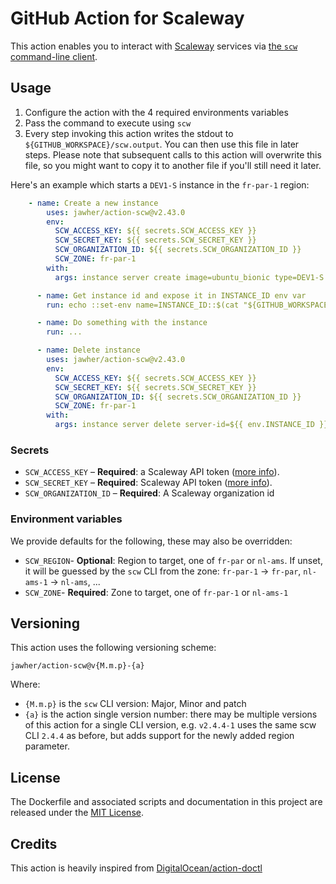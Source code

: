 # GitHub Action for Scaleway

This action enables you to interact with [Scaleway](https://www.scaleway.com/) services via [the `scw` command-line client](https://github.com/scaleway/scaleway-cli/).

## Usage

1. Configure the action with the 4 required environments variables
2. Pass the command to execute using `scw`
3. Every step invoking this action writes the stdout to `${GITHUB_WORKSPACE}/scw.output`. You can then use this file in later steps. Please note that subsequent calls to this action will overwrite this file, so you might want to copy it to another file if you'll still need it later.

Here's an example which starts a `DEV1-S` instance in the `fr-par-1` region:

```yaml
    - name: Create a new instance
        uses: jawher/action-scw@v2.43.0
        env:
          SCW_ACCESS_KEY: ${{ secrets.SCW_ACCESS_KEY }}
          SCW_SECRET_KEY: ${{ secrets.SCW_SECRET_KEY }}
          SCW_ORGANIZATION_ID: ${{ secrets.SCW_ORGANIZATION_ID }}
          SCW_ZONE: fr-par-1
        with:
          args: instance server create image=ubuntu_bionic type=DEV1-S name=workhorse tags.0=temp tags.1=workhorse --wait -o=json

      - name: Get instance id and expose it in INSTANCE_ID env var
        run: echo ::set-env name=INSTANCE_ID::$(cat "${GITHUB_WORKSPACE}/scw.output" | jq -r '.id')

      - name: Do something with the instance
        run: ...

      - name: Delete instance
        uses: jawher/action-scw@v2.43.0
        env:
          SCW_ACCESS_KEY: ${{ secrets.SCW_ACCESS_KEY }}
          SCW_SECRET_KEY: ${{ secrets.SCW_SECRET_KEY }}
          SCW_ORGANIZATION_ID: ${{ secrets.SCW_ORGANIZATION_ID }}
          SCW_ZONE: fr-par-1
        with:
          args: instance server delete server-id=${{ env.INSTANCE_ID }} with-ip=true force-shutdown=true
```

### Secrets

- `SCW_ACCESS_KEY` – **Required**: a Scaleway API token ([more info](https://www.scaleway.com/en/docs/generate-an-api-token/)).
- `SCW_SECRET_KEY` – **Required**: Scaleway API token ([more info](https://www.scaleway.com/en/docs/generate-an-api-token/)).
- `SCW_ORGANIZATION_ID` – **Required**: A Scaleway organization id

### Environment variables

We provide defaults for the following, these may also be overridden:

- `SCW_REGION`- **Optional**: Region to target, one of `fr-par` or `nl-ams`. If unset, it will be guessed by the `scw` CLI from the zone: `fr-par-1` -> `fr-par`, `nl-ams-1` -> `nl-ams`, ...
- `SCW_ZONE`- **Required**: Zone to target, one of `fr-par-1` or `nl-ams-1`

## Versioning

This action uses the following versioning scheme:

```
jawher/action-scw@v{M.m.p}-{a}
```

Where:

* `{M.m.p}` is the `scw` CLI version: Major, Minor and patch
* `{a}` is the action single version number: there may be multiple versions of this action for a single CLI version, e.g. `v2.4.4-1` uses the same scw CLI `2.4.4` as before, but adds support for the newly added region parameter.

## License

The Dockerfile and associated scripts and documentation in this project are released under the [MIT License](LICENSE).

## Credits

This action is heavily inspired from [DigitalOcean/action-doctl](https://github.com/digitalocean/action-doctl)
